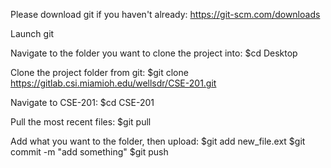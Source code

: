 Please download git if you haven't already:
https://git-scm.com/downloads

Launch git

Navigate to the folder you want to clone the project into:
$cd Desktop

Clone the project folder from git: 
$git clone https://gitlab.csi.miamioh.edu/wellsdr/CSE-201.git

Navigate to CSE-201:
$cd CSE-201

Pull the most recent files:
$git pull

Add what you want to the folder, then upload:
$git add new_file.ext
$git commit -m "add something"
$git push